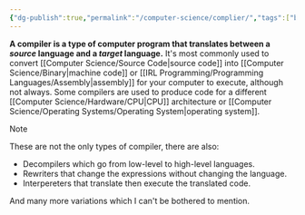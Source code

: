 ```yaml
---
{"dg-publish":true,"permalink":"/computer-science/complier/","tags":["beginner"]}
---
```


**A compiler is a type of computer program that translates between a *source* language and a *target* language.** It's most commonly used to convert [[Computer Science/Source Code\|source code]] into [[Computer Science/Binary\|machine code]] or [[IRL Programming/Programming Languages/Assembly\|assembly]] for your computer to execute, although not always. Some compilers are used to produce code for a different [[Computer Science/Hardware/CPU\|CPU]] architecture or [[Computer Science/Operating Systems/Operating System\|operating system]].

> [!note]
> These are not the only types of compiler, there are also:
> - Decompilers which go from low-level to high-level languages.
> - Rewriters that change the expressions without changing the language. 
> - Interpereters that translate then execute the translated code.
> 
> And many more variations which I can't be bothered to mention.

